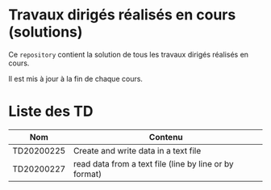 # Travaux dirigés réalisés en cours (solutions)

Ce `repository` contient la solution de tous les travaux dirigés réalisés en cours.

Il est mis à jour à la fin de chaque cours.

# Liste des TD

| Nom | Contenu |
|---|---|
| TD20200225 | Create and write data in a text file |
| TD20200227 | read data from a text file (line by line or by format) |
